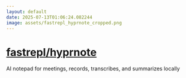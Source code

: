 ```yaml
---
layout: default
date: 2025-07-13T01:06:24.082244
image: assets/fastrepl_hyprnote_cropped.png
---
```


# [fastrepl/hyprnote](https://github.com/fastrepl/hyprnote)

AI notepad for meetings, records, transcribes, and summarizes locally
